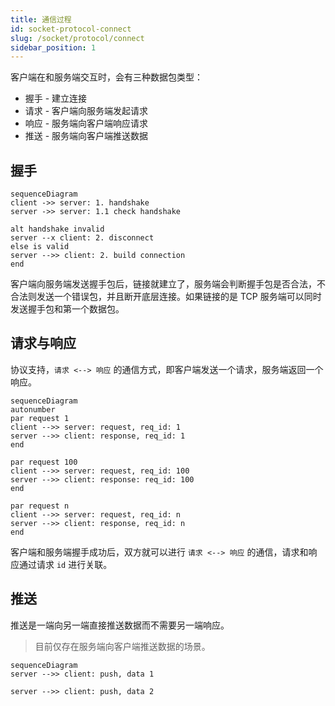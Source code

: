 ```yaml
---
title: 通信过程
id: socket-protocol-connect
slug: /socket/protocol/connect
sidebar_position: 1
---
```


客户端在和服务端交互时，会有三种数据包类型：

- 握手 - 建立连接
- 请求 - 客户端向服务端发起请求
- 响应 - 服务端向客户端响应请求
- 推送 - 服务端向客户端推送数据

## 握手

```mermaid
sequenceDiagram
client ->> server: 1. handshake
server ->> server: 1.1 check handshake

alt handshake invalid
server --x client: 2. disconnect
else is valid
server -->> client: 2. build connection
end

```

客户端向服务端发送握手包后，链接就建立了，服务端会判断握手包是否合法，不合法则发送一个错误包，并且断开底层连接。如果链接的是 TCP 服务端可以同时发送握手包和第一个数据包。

## 请求与响应

协议支持，`请求 <--> 响应` 的通信方式，即客户端发送一个请求，服务端返回一个响应。

```mermaid
sequenceDiagram
autonumber
par request 1
client -->> server: request, req_id: 1
server -->> client: response, req_id: 1
end

par request 100
client -->> server: request, req_id: 100
server -->> client: response: req_id: 100
end

par request n
client -->> server: request, req_id: n
server -->> client: response, req_id: n
end

```

客户端和服务端握手成功后，双方就可以进行 `请求 <--> 响应` 的通信，请求和响应通过请求 `id` 进行关联。

## 推送

推送是一端向另一端直接推送数据而不需要另一端响应。

> 目前仅存在服务端向客户端推送数据的场景。

```mermaid
sequenceDiagram
server -->> client: push, data 1

server -->> client: push, data 2
```
